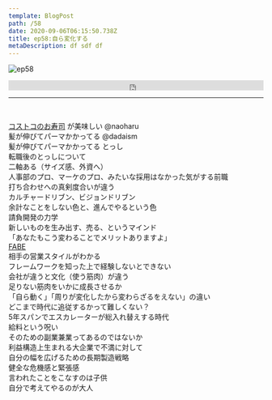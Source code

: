 ```yaml
---  
template: BlogPost  
path: /58
date: 2020-09-06T06:15:50.738Z  
title: ep58:自ら変化する
metaDescription: df sdf df  
---  
```

![ep58](/assets/ep58.png)  

<iframe width="100%" height="20" scrolling="no" frameborder="no" allow="autoplay" src="https://w.soundcloud.com/player/?url=https%3A//api.soundcloud.com/tracks/888579634&color=%23ff5500&inverse=false&auto_play=false&show_user=true"></iframe>
</br>

***
  
</br>

[コストコのお寿司](https://ultimate-setsuko.com/costco-sushi-matome/) が美味しい @naoharu  
髪が伸びてパーマかかってる @dadaism  
髪が伸びてパーマかかってる とっし  
転職後のとっしについて  
二軸ある（サイズ感、外資へ）  
人事部のプロ、マーケのプロ、みたいな採用はなかった気がする前職  
打ち合わせへの真剣度合いが違う  
カルチャードリブン、ビジョンドリブン  
余計なことをしない色と、進んでやるという色  
請負開発の力学  
新しいものを生み出す、売る、というマインド  
「あなたもこう変わることでメリットありますよ」  
[FABE](https://www.innovation.co.jp/urumo/fabe/)  
相手の営業スタイルがわかる  
フレームワークを知った上で経験しないとできない  
会社が違うと文化（使う筋肉）が違う  
足りない筋肉をいかに成長させるか  
「自ら動く」「周りが変化したから変わらざるをえない」の違い  
どこまで時代に追従するかって難しくない？  
5年スパンでエスカレーターが総入れ替えする時代  
給料という呪い  
そのための副業兼業ってあるのではないか  
利益構造上生まれる大企業で不満に対して  
自分の幅を広げるための長期製造戦略  
健全な危機感と緊張感  
言われたことをこなすのは子供  
自分で考えてやるのが大人  
